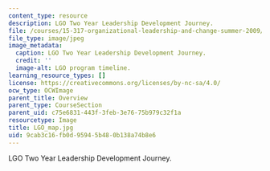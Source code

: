```yaml
---
content_type: resource
description: LGO Two Year Leadership Development Journey.
file: /courses/15-317-organizational-leadership-and-change-summer-2009/9cab3c16fb0d95945b480b138a74b8e6_LGO_map.jpg
file_type: image/jpeg
image_metadata:
  caption: LGO Two Year Leadership Development Journey.
  credit: ''
  image-alt: LGO program timeline.
learning_resource_types: []
license: https://creativecommons.org/licenses/by-nc-sa/4.0/
ocw_type: OCWImage
parent_title: Overview
parent_type: CourseSection
parent_uid: c75e6831-443f-3feb-3e76-75b979c32f1a
resourcetype: Image
title: LGO_map.jpg
uid: 9cab3c16-fb0d-9594-5b48-0b138a74b8e6
---
```

LGO Two Year Leadership Development Journey.